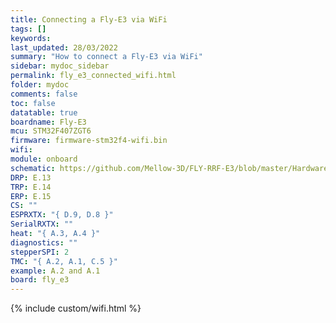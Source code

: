 ```yaml
---
title: Connecting a Fly-E3 via WiFi
tags: []
keywords: 
last_updated: 28/03/2022
summary: "How to connect a Fly-E3 via WiFi"
sidebar: mydoc_sidebar
permalink: fly_e3_connected_wifi.html
folder: mydoc
comments: false
toc: false
datatable: true
boardname: Fly-E3
mcu: STM32F407ZGT6
firmware: firmware-stm32f4-wifi.bin
wifi: 
module: onboard
schematic: https://github.com/Mellow-3D/FLY-RRF-E3/blob/master/Hardware/Schematic.pdf
DRP: E.13
TRP: E.14
ERP: E.15
CS: ""
ESPRXTX: "{ D.9, D.8 }"
SerialRXTX: ""
heat: "{ A.3, A.4 }"
diagnostics: ""
stepperSPI: 2
TMC: "{ A.2, A.1, C.5 }"
example: A.2 and A.1
board: fly_e3
---
```


{% include custom/wifi.html %}